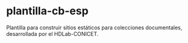 # plantilla-cb-esp
Plantilla para construir sitios estáticos para colecciones documentales, desarrollada por el HDLab-CONICET. 
